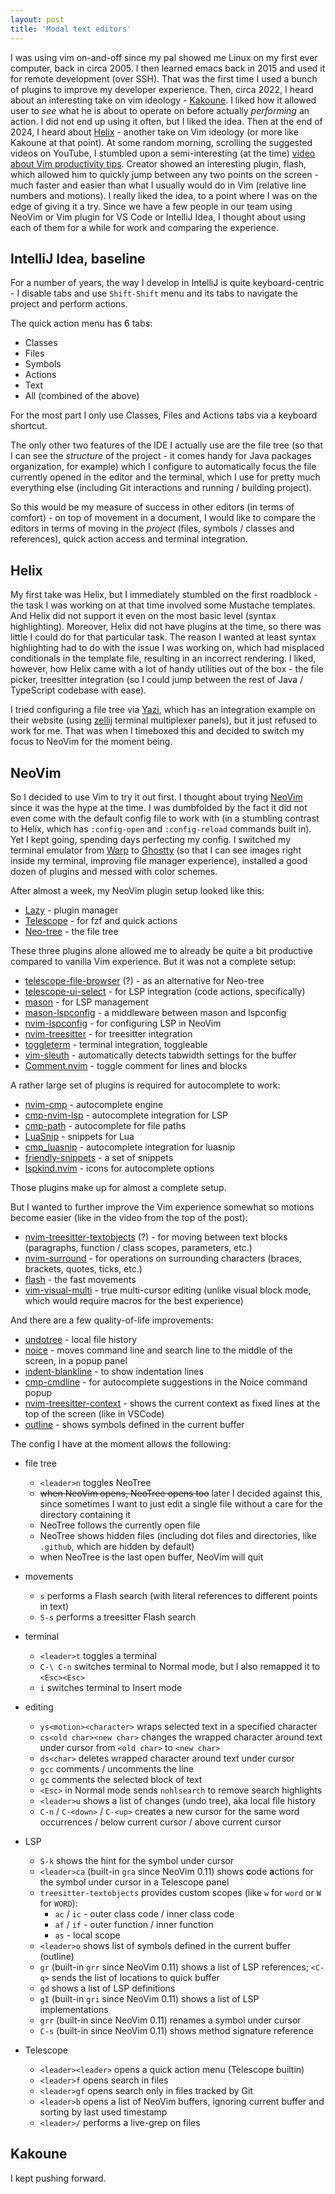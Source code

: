 ```yaml
---
layout: post
title: 'Modal text editors'
---
```


I was using vim on-and-off since my pal showed me Linux on my first ever computer, back in circa 2005.
I then learned emacs back in 2015 and used it for remote development (over SSH).
That was the first time I used a bunch of plugins to improve my developer experience.
Then, circa 2022, I heard about an interesting take on vim ideology - [Kakoune](https://kakoune.org/).
I liked how it allowed user to _see_ what he is about to operate on before actually _performing_ an action.
I did not end up using it often, but I liked the idea.
Then at the end of 2024, I heard about [Helix](https://helix-editor.com/) - another take on Vim ideology (or more like Kakoune at that point).
At some random morning, scrolling the suggested videos on YouTube, I stumbled upon a semi-interesting (at the time) [video about Vim productivity tips](https://www.youtube.com/watch?v=LaIa1tQFOSY). Creator showed an interesting plugin, flash, which allowed him to quickly jump between any two points on the screen - much faster and easier than what I usually would do in Vim (relative line numbers and motions). I really liked the idea, to a point where I was on the edge of giving it a try.
Since we have a few people in our team using NeoVim or Vim plugin for VS Code or IntelliJ Idea, I thought about using each of them for a while for work and comparing the experience.

## IntelliJ Idea, baseline

For a number of years, the way I develop in IntelliJ is quite keyboard-centric - I disable tabs and use `Shift-Shift` menu and its tabs to navigate the project and perform actions.

The quick action menu has 6 tabs:

- Classes
- Files
- Symbols
- Actions
- Text
- All (combined of the above)

For the most part I only use Classes, Files and Actions tabs via a keyboard shortcut.

The only other two features of the IDE I actually use are the file tree (so that I can see the _structure_ of the project - it comes handy for Java packages organization, for example) which I configure to automatically focus the file currently opened in the editor and the terminal, which I use for pretty much everything else (including Git interactions and running / building project).

So this would be my measure of success in other editors (in terms of comfort) - on top of movement in a document, I would like to compare the editors in terms of moving in the _project_ (files, symbols / classes and references), quick action access and terminal integration.

## Helix

My first take was Helix, but I immediately stumbled on the first roadblock - the task I was working on at that time involved some Mustache templates. And Helix did not support it even on the most basic level (syntax highlighting). Moreover, Helix did not have plugins at the time, so there was little I could do for that particular task. The reason I wanted at least syntax highlighting had to do with the issue I was working on, which had misplaced conditionals in the template file, resulting in an incorrect rendering. I liked, however, how Helix came with a lot of handy utilities out of the box - the file picker, treesitter integration (so I could jump between the rest of Java / TypeScript codebase with ease).

I tried configuring a file tree via [Yazi](https://github.com/sxyazi/yazi), which has an integration example on their website (using [zellij](https://github.com/zellij-org/zellij) terminal multiplexer panels), but it just refused to work for me. That was when I timeboxed this and decided to switch my focus to NeoVim for the moment being.

## NeoVim

So I decided to use Vim to try it out first. I thought about trying [NeoVim](https://neovim.io/) since it was the hype at the time. I was dumbfolded by the fact it did not even come with the default config file to work with (in a stumbling contrast to Helix, which has `:config-open` and `:config-reload` commands built in).
Yet I kept going, spending days perfecting my config. I switched my terminal emulator from [Warp](https://www.warp.dev/) to [Ghostty](https://github.com/ghostty-org/ghostty) (so that I can see images right inside my terminal, improving file manager experience), installed a good dozen of plugins and messed with color schemes.

After almost a week, my NeoVim plugin setup looked like this:

- [Lazy](https://github.com/folke/lazy.nvim) - plugin manager
- [Telescope](https://github.com/nvim-telescope/telescope.nvim) - for fzf and quick actions
- [Neo-tree](https://github.com/nvim-neo-tree/neo-tree.nvim) - the file tree

These three plugins alone allowed me to already be quite a bit productive compared to vanilla Vim experience. But it was not a complete setup:

- [telescope-file-browser](https://github.com/nvim-telescope/telescope-file-browser.nvim) (?) - as an alternative for Neo-tree
- [telescope-ui-select](https://github.com/nvim-telescope/telescope-ui-select.nvim) - for LSP integration (code actions, specifically)
- [mason](https://github.com/williamboman/mason.nvim) - for LSP management
- [mason-lspconfig](https://github.com/williamboman/mason-lspconfig.nvim) - a middleware between mason and lspconfig
- [nvim-lspconfig](https://github.com/neovim/nvim-lspconfig) - for configuring LSP in NeoVim
- [nvim-treesitter](https://github.com/nvim-treesitter/nvim-treesitter) - for treesitter integration
- [toggleterm](https://github.com/akinsho/toggleterm.nvim) - terminal integration, toggleable
- [vim-sleuth](https://github.com/tpope/vim-sleuth) - automatically detects tabwidth settings for the buffer
- [Comment.nvim](https://github.com/numToStr/Comment.nvim) - toggle comment for lines and blocks

A rather large set of plugins is required for autocomplete to work:

- [nvim-cmp](https://github.com/hrsh7th/cmp-path) - autocomplete engine
- [cmp-nvim-lsp](https://github.com/hrsh7th/cmp-nvim-lsp) - autocomplete integration for LSP
- [cmp-path](https://github.com/hrsh7th/cmp-path) - autocomplete for file paths
- [LuaSnip](https://github.com/L3MON4D3/LuaSnip) - snippets for Lua
- [cmp_luasnip](https://github.com/saadparwaiz1/cmp_luasnip) - autocomplete integration for luasnip
- [friendly-snippets](https://github.com/rafamadriz/friendly-snippets) - a set of snippets
- [lspkind.nvim](https://github.com/onsails/lspkind.nvim) - icons for autocomplete options

Those plugins make up for almost a complete setup.

But I wanted to further improve the Vim experience somewhat so motions become easier (like in the video from the top of the post):

- [nvim-treesitter-textobjects](https://github.com/nvim-treesitter/nvim-treesitter-textobjects) (?) - for moving between text blocks (paragraphs, function / class scopes, parameters, etc.)
- [nvim-surround](https://github.com/kylechui/nvim-surround) - for operations on surrounding characters (braces, brackets, quotes, ticks, etc.)
- [flash](https://github.com/folke/flash.nvim) - the fast movements
- [vim-visual-multi](https://github.com/mg979/vim-visual-multi) - true multi-cursor editing (unlike visual block mode, which would require macros for the best experience)

And there are a few quality-of-life improvements:

- [undotree](https://github.com/mbbill/undotree) - local file history
- [noice](https://github.com/folke/noice.nvim) - moves command line and search line to the middle of the screen, in a popup panel
- [indent-blankline](https://github.com/lukas-reineke/indent-blankline.nvim) - to show indentation lines
- [cmp-cmdline](https://github.com/hrsh7th/cmp-cmdline) - for autocomplete suggestions in the Noice command popup
- [nvim-treesitter-context](nvim-treesitter/nvim-treesitter-context) - shows the current context as fixed lines at the top of the screen (like in VSCode)
- [outline](https://github.com/hedyhli/outline.nvim) - shows symbols defined in the current buffer

The config I have at the moment allows the following:

- file tree
    - `<leader>n` toggles NeoTree
    - ~~when NeoVim opens, NeoTree opens too~~ later I decided against this, since sometimes I want to just edit a single file without a care for the directory containing it
    - NeoTree follows the currently open file
    - NeoTree shows hidden files (including dot files and directories, like `.github`, which are hidden by default)
    - when NeoTree is the last open buffer, NeoVim will quit
- movements
    - `s` performs a Flash search (with literal references to different points in text)
    - `S-s` performs a treesitter Flash search
- terminal
    - `<leader>t` toggles a terminal
    - `C-\ C-n` switches terminal to Normal mode, but I also remapped it to `<Esc><Esc>`
    - `i` switches terminal to Insert mode
- editing
    - `ys<motion><character>` wraps selected text in a specified character
    - `cs<old char><new char>` changes the wrapped character around text under cursor from `<old char>` to `<new char>`
    - `ds<char>` deletes wrapped character around text under cursor
    - `gcc` comments / uncomments the line
    - `gc` comments the selected block of text
    - `<Esc>` in Normal mode sends `nohlsearch` to remove search highlights 
    - `<leader>u` shows a list of changes (undo tree), aka local file history
    - `C-n` / `C-<down>` / `C-<up>` creates a new cursor for the same word occurrences / below current cursor / above current cursor
- LSP
    - `S-k` shows the hint for the symbol under cursor
    - `<leader>ca` (built-in `gra` since NeoVim 0.11) shows **c**ode **a**ctions for the symbol under cursor in a Telescope panel
    - `treesitter-textobjects` provides custom scopes (like `w` for `word` or `W` for `WORD`):  
        - `ac` / `ic` - outer class code / inner class code
        - `af` / `if` - outer function / inner function
        - `as` - local scope
    - `<leader>o` shows list of symbols defined in the current buffer (outline)
    - `gr` (built-in `grr` since NeoVim 0.11) shows a list of LSP references; `<C-q>` sends the list of locations to quick buffer
    - `gd` shows a list of LSP definitions
    - `gI` (built-in `gri` since NeoVim 0.11) shows a list of LSP implementations
    - `grr` (built-in since NeoVim 0.11) renames a symbol under cursor
    - `C-s` (built-in since NeoVim 0.11) shows method signature reference

- Telescope
    - `<leader><leader>` opens a quick action menu (Telescope builtin)
    - `<leader>f` opens search in files
    - `<leader>gf` opens search only in files tracked by Git
    - `<leader>b` opens a list of NeoVim buffers, ignoring current buffer and sorting by last used timestamp
    - `<leader>/` performs a live-grep on files

## Kakoune

I kept pushing forward. 
